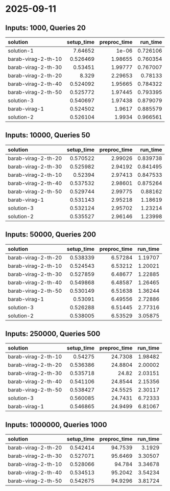 # 2025-09-11

## Inputs: 1000, Queries 20

| solution            |   setup_time |   preproc_time |   run_time |
|:--------------------|-------------:|---------------:|-----------:|
| solution-1          |     7.64652  |        1e-06   |   0.726106 |
| barab-virag-2-th-10 |     0.526469 |        1.98655 |   0.760354 |
| barab-virag-2-th-30 |     0.53451  |        1.99777 |   0.767007 |
| barab-virag-2-th-20 |     8.329    |        2.29653 |   0.78133  |
| barab-virag-2-th-40 |     0.524092 |        1.95665 |   0.784322 |
| barab-virag-2-th-50 |     0.525772 |        1.97445 |   0.793395 |
| solution-3          |     0.540697 |        1.97438 |   0.879079 |
| barab-virag-1       |     0.524502 |        1.9617  |   0.885579 |
| solution-2          |     0.526104 |        1.9934  |   0.966561 |

## Inputs: 10000, Queries 50

| solution            |   setup_time |   preproc_time |   run_time |
|:--------------------|-------------:|---------------:|-----------:|
| barab-virag-2-th-20 |     0.570522 |        2.99026 |   0.839738 |
| barab-virag-2-th-30 |     0.525982 |        2.94192 |   0.841495 |
| barab-virag-2-th-10 |     0.52394  |        2.97413 |   0.847533 |
| barab-virag-2-th-40 |     0.537532 |        2.98601 |   0.875264 |
| barab-virag-2-th-50 |     0.529744 |        2.99775 |   0.88162  |
| barab-virag-1       |     0.531143 |        2.95218 |   1.18619  |
| solution-3          |     0.532124 |        2.95702 |   1.23214  |
| solution-2          |     0.535527 |        2.96146 |   1.23998  |

## Inputs: 50000, Queries 200

| solution            |   setup_time |   preproc_time |   run_time |
|:--------------------|-------------:|---------------:|-----------:|
| barab-virag-2-th-20 |     0.538339 |        6.57284 |    1.19707 |
| barab-virag-2-th-10 |     0.524543 |        6.53212 |    1.20021 |
| barab-virag-2-th-30 |     0.527859 |        6.48677 |    1.22885 |
| barab-virag-2-th-40 |     0.549868 |        6.48587 |    1.26465 |
| barab-virag-2-th-50 |     0.530149 |        6.51638 |    1.36244 |
| barab-virag-1       |     0.53091  |        6.49556 |    2.72886 |
| solution-3          |     0.526288 |        6.51445 |    2.77316 |
| solution-2          |     0.538005 |        6.53529 |    3.05875 |

## Inputs: 250000, Queries 500

| solution            |   setup_time |   preproc_time |   run_time |
|:--------------------|-------------:|---------------:|-----------:|
| barab-virag-2-th-10 |     0.54275  |        24.7308 |    1.98482 |
| barab-virag-2-th-20 |     0.536386 |        24.8804 |    2.00002 |
| barab-virag-2-th-30 |     0.535718 |        24.82   |    2.03151 |
| barab-virag-2-th-40 |     0.541106 |        24.8544 |    2.15356 |
| barab-virag-2-th-50 |     0.538427 |        24.5525 |    2.30117 |
| solution-3          |     0.560085 |        24.7431 |    6.72333 |
| barab-virag-1       |     0.546865 |        24.9499 |    6.81067 |

## Inputs: 1000000, Queries 1000

| solution            |   setup_time |   preproc_time |   run_time |
|:--------------------|-------------:|---------------:|-----------:|
| barab-virag-2-th-20 |     0.542414 |        94.7539 |    3.1929  |
| barab-virag-2-th-30 |     0.527071 |        95.6469 |    3.30507 |
| barab-virag-2-th-10 |     0.528066 |        94.784  |    3.34678 |
| barab-virag-2-th-40 |     0.534513 |        95.2042 |    3.54234 |
| barab-virag-2-th-50 |     0.542675 |        94.9296 |    3.81724 |